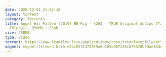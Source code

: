 ```yaml
---
date: 2020-12-01 21:52:10
layout: torrent
category: Torrents
title: Angel Has Fallen (2019) BR-Rip - x264 - TRUE Original Audios [Tamil +
  Telugu] - 250MB - ESub
size: 250MB
type: Video
torrent: https://www.1tamilmv.live/applications/core/interface/file/attachment.php?id=69483
magnet: magnet:?xt=urn:btih:e2cc05724729f9a6d163b307244cb75678b0dae8&dn=www.1TamilMV.live%20-%20Angel%20Has%20Fallen%20(2019)%20BR-Rip%20-%20x264%20-%20%5bTamil%20%2b%20Telugu%5d%20-%20250MB%20-%20ESub.mkv&tr=udp%3a%2f%2fp4p.arenabg.com%3a1337%2fannounce&tr=http%3a%2f%2fpow7.com%3a80%2fannounce&tr=udp%3a%2f%2ftracker.tiny-vps.com%3a6969%2fannounce&tr=http%3a%2f%2ftracker2.itzmx.com%3a6961%2fannounce&tr=udp%3a%2f%2f151.80.120.114%3a2710%2fannounce&tr=udp%3a%2f%2f9.rarbg.com%3a2790%2fannounce&tr=udp%3a%2f%2f9.rarbg.to%3a2740%2fannounce&tr=udp%3a%2f%2fopen.stealth.si%3a80%2fannounce&tr=udp%3a%2f%2ftracker.leechers-paradise.org%3a6969%2fannounce&tr=udp%3a%2f%2ftracker.opentrackr.org%3a1337%2fannounce&tr=http%3a%2f%2ft.nyaatracker.com%3a80%2fannounce
---
```

